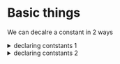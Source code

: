 # Basic things
We can decalre a constant in 2 ways

<details>
<summary>declaring contstants 1</summary>

```c++
#include <iostream>
#define NUMBER 4
int main()
{
    using namespace std;
    int main()
    {
        cout << NUMBER << endl;
    }
}
```
</details>

<details>
<summary>declaring contstants 2</summary>

```c++
int main() 
{
    int NUMBER = 99;
}
```
</details>

